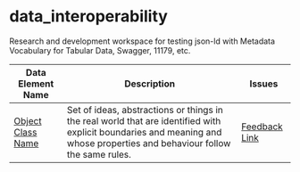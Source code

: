 # data_interoperability
Research and development workspace for testing json-ld with Metadata Vocabulary for Tabular Data, Swagger, 11179, etc.  


<table>
  <thead>
    <tr>
      <th scope ="col">Data Element Name</th>
      <th scope="col">Description</th>
      <th scope-"col">Issues</th>
    </tr>
  </thead>
  <tr>
    <td><a href="/data_elements/object_class_name/" title="Object Class Name Details">Object Class Name</a></td>
    <td>Set of ideas, abstractions or things in the real world that are identified with explicit boundaries and meaning and whose properties and behaviour follow the same rules.</td>
    <td><a href="https://github.com/bbrotsos/data_interoperability/issues/1" title="leave feedback for Object Class Name">Feedback Link</a></td>
  </tr>
</table>